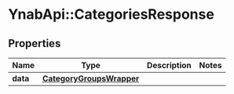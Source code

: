 # YnabApi::CategoriesResponse

## Properties
Name | Type | Description | Notes
------------ | ------------- | ------------- | -------------
**data** | [**CategoryGroupsWrapper**](CategoryGroupsWrapper.md) |  | 


